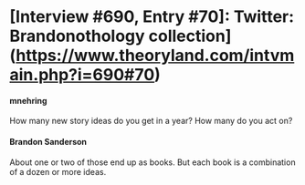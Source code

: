 # [Interview #690, Entry #70]: Twitter: Brandonothology collection](https://www.theoryland.com/intvmain.php?i=690#70)

#### mnehring

How many new story ideas do you get in a year? How many do you act on?

#### Brandon Sanderson

About one or two of those end up as books. But each book is a combination of a dozen or more ideas.

